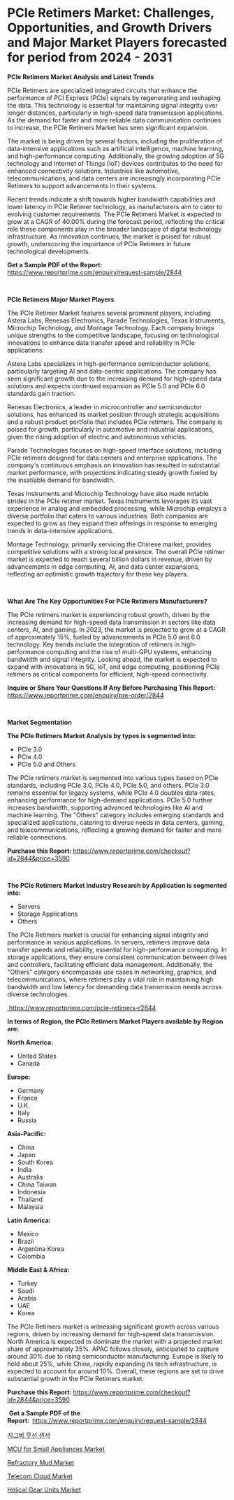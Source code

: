 <p><h1>PCIe Retimers Market: Challenges, Opportunities, and Growth Drivers and Major Market Players forecasted for period from 2024 - 2031</h1></p><p><strong>PCIe Retimers Market Analysis and Latest Trends</strong></p>
<p><p>PCIe Retimers are specialized integrated circuits that enhance the performance of PCI Express (PCIe) signals by regenerating and reshaping the data. This technology is essential for maintaining signal integrity over longer distances, particularly in high-speed data transmission applications. As the demand for faster and more reliable data communication continues to increase, the PCIe Retimers Market has seen significant expansion.</p><p>The market is being driven by several factors, including the proliferation of data-intensive applications such as artificial intelligence, machine learning, and high-performance computing. Additionally, the growing adoption of 5G technology and Internet of Things (IoT) devices contributes to the need for enhanced connectivity solutions. Industries like automotive, telecommunications, and data centers are increasingly incorporating PCIe Retimers to support advancements in their systems.</p><p>Recent trends indicate a shift towards higher bandwidth capabilities and lower latency in PCIe Retimer technology, as manufacturers aim to cater to evolving customer requirements. The PCIe Retimers Market is expected to grow at a CAGR of 40.00% during the forecast period, reflecting the critical role these components play in the broader landscape of digital technology infrastructure. As innovation continues, the market is poised for robust growth, underscoring the importance of PCIe Retimers in future technological developments.</p></p>
<p><strong>Get a Sample PDF of the Report:&nbsp;</strong> <a href="https://www.reportprime.com/enquiry/request-sample/2844">https://www.reportprime.com/enquiry/request-sample/2844</a></p>
<p>&nbsp;</p>
<p><strong>PCIe Retimers Major Market Players</strong></p>
<p><p>The PCIe Retimer Market features several prominent players, including Astera Labs, Renesas Electronics, Parade Technologies, Texas Instruments, Microchip Technology, and Montage Technology. Each company brings unique strengths to the competitive landscape, focusing on technological innovations to enhance data transfer speed and reliability in PCIe applications.</p><p>Astera Labs specializes in high-performance semiconductor solutions, particularly targeting AI and data-centric applications. The company has seen significant growth due to the increasing demand for high-speed data solutions and expects continued expansion as PCIe 5.0 and PCIe 6.0 standards gain traction.</p><p>Renesas Electronics, a leader in microcontroller and semiconductor solutions, has enhanced its market position through strategic acquisitions and a robust product portfolio that includes PCIe retimers. The company is poised for growth, particularly in automotive and industrial applications, given the rising adoption of electric and autonomous vehicles.</p><p>Parade Technologies focuses on high-speed interface solutions, including PCIe retimers designed for data centers and enterprise applications. The company's continuous emphasis on innovation has resulted in substantial market performance, with projections indicating steady growth fueled by the insatiable demand for bandwidth.</p><p>Texas Instruments and Microchip Technology have also made notable strides in the PCIe retimer market. Texas Instruments leverages its vast experience in analog and embedded processing, while Microchip employs a diverse portfolio that caters to various industries. Both companies are expected to grow as they expand their offerings in response to emerging trends in data-intensive applications.</p><p>Montage Technology, primarily servicing the Chinese market, provides competitive solutions with a strong local presence. The overall PCIe retimer market is expected to reach several billion dollars in revenue, driven by advancements in edge computing, AI, and data center expansions, reflecting an optimistic growth trajectory for these key players.</p></p>
<p>&nbsp;</p>
<p><strong>What Are The Key Opportunities For PCIe Retimers Manufacturers?</strong></p>
<p><p>The PCIe retimers market is experiencing robust growth, driven by the increasing demand for high-speed data transmission in sectors like data centers, AI, and gaming. In 2023, the market is projected to grow at a CAGR of approximately 15%, fueled by advancements in PCIe 5.0 and 6.0 technology. Key trends include the integration of retimers in high-performance computing and the rise of multi-GPU systems, enhancing bandwidth and signal integrity. Looking ahead, the market is expected to expand with innovations in 5G, IoT, and edge computing, positioning PCIe retimers as critical components for efficient, high-speed connectivity.</p></p>
<p><strong>Inquire or Share Your Questions If Any Before Purchasing This Report:</strong> <a href="https://www.reportprime.com/enquiry/pre-order/2844">https://www.reportprime.com/enquiry/pre-order/2844</a></p>
<p>&nbsp;</p>
<p><strong>Market Segmentation</strong></p>
<p><strong>The PCIe Retimers Market Analysis by types is segmented into:</strong></p>
<p><ul><li>PCIe 3.0</li><li>PCIe 4.0</li><li>PCIe 5.0 and Others</li></ul></p>
<p><p>The PCIe retimers market is segmented into various types based on PCIe standards, including PCIe 3.0, PCIe 4.0, PCIe 5.0, and others. PCIe 3.0 remains essential for legacy systems, while PCIe 4.0 doubles data rates, enhancing performance for high-demand applications. PCIe 5.0 further increases bandwidth, supporting advanced technologies like AI and machine learning. The "Others" category includes emerging standards and specialized applications, catering to diverse needs in data centers, gaming, and telecommunications, reflecting a growing demand for faster and more reliable connections.</p></p>
<p><strong>Purchase this Report:&nbsp;</strong><a href="https://www.reportprime.com/checkout?id=2844&price=3590">https://www.reportprime.com/checkout?id=2844&price=3590</a></p>
<p>&nbsp;</p>
<p><strong>The PCIe Retimers Market Industry Research by Application is segmented into:</strong></p>
<p><ul><li>Servers</li><li>Storage Applications</li><li>Others</li></ul></p>
<p><p>The PCIe Retimers market is crucial for enhancing signal integrity and performance in various applications. In servers, retimers improve data transfer speeds and reliability, essential for high-performance computing. In storage applications, they ensure consistent communication between drives and controllers, facilitating efficient data management. Additionally, the "Others" category encompasses use cases in networking, graphics, and telecommunications, where retimers play a vital role in maintaining high bandwidth and low latency for demanding data transmission needs across diverse technologies.</p></p>
<p><a href="https://www.reportprime.com/pcie-retimers-r2844">&nbsp;https://www.reportprime.com/pcie-retimers-r2844</a></p>
<p><strong>In terms of Region, the PCIe Retimers Market Players available by Region are:</strong></p>
<p>
    <p> <strong> North America: </strong>
        <ul>
            <li>United States</li>
            <li>Canada</li>
        </ul>
        </p> 
    <p> <strong> Europe: </strong>
        <ul>
            <li>Germany</li>
            <li>France</li>
            <li>U.K.</li>
            <li>Italy</li>
            <li>Russia</li>
        </ul>
        </p> 
    <p> <strong> Asia-Pacific: </strong>
        <ul>
            <li>China</li>
            <li>Japan</li>
            <li>South Korea</li>
            <li>India</li>
            <li>Australia</li>
            <li>China Taiwan</li>
            <li>Indonesia</li>
            <li>Thailand</li>
            <li>Malaysia</li>
        </ul>
        </p> 
    <p> <strong> Latin America: </strong>
        <ul>
            <li>Mexico</li>
            <li>Brazil</li>
            <li>Argentina Korea</li>
            <li>Colombia</li>
        </ul>
        </p> 
    <p> <strong> Middle East & Africa: </strong>
        <ul>
            <li>Turkey</li>
            <li>Saudi</li>
            <li>Arabia</li>
            <li>UAE</li>
            <li>Korea</li>
        </ul>
    </p>
    </p>
<p><p>The PCIe Retimers market is witnessing significant growth across various regions, driven by increasing demand for high-speed data transmission. North America is expected to dominate the market with a projected market share of approximately 35%. APAC follows closely, anticipated to capture around 30% due to rising semiconductor manufacturing. Europe is likely to hold about 25%, while China, rapidly expanding its tech infrastructure, is expected to account for around 10%. Overall, these regions are set to drive substantial growth in the PCIe Retimers market.</p></p>
<p><strong>Purchase this Report: </strong><a href="https://www.reportprime.com/checkout?id=2844&price=3590">https://www.reportprime.com/checkout?id=2844&price=3590</a></p>
<p>&nbsp;<strong>Get a Sample PDF of the Report:&nbsp;&nbsp;</strong><a href="https://www.reportprime.com/enquiry/request-sample/2844">https://www.reportprime.com/enquiry/request-sample/2844</a></p>
<p><strong></strong></p>
<p><p><a href="https://github.com/sougarounis/Market-Research-Report-List-6/blob/main/80843163023.md">지그비 무선 센서</a></p><p><a href="https://github.com/GraceTurner587/Market-Research-Report-List-1/blob/main/mcu-for-small-appliances-market.md">MCU for Small Appliances Market</a></p><p><a href="https://issuu.com/reportprime-2/docs/refractory-mud-market-size-2030.ppt_9e1358cb385622">Refractory Mud Market</a></p><p><a href="https://www.linkedin.com/pulse/global-telecom-cloud-market-trends-analysis-future-growth-yedmc?trackingId=l8MG40seSmaG5do%2FEh3KCQ%3D%3D">Telecom Cloud Market</a></p><p><a href="https://issuu.com/reportprime-2/docs/helical-gear-units-market-size-2030_a400ebb0401f74">Helical Gear Units Market</a></p></p>